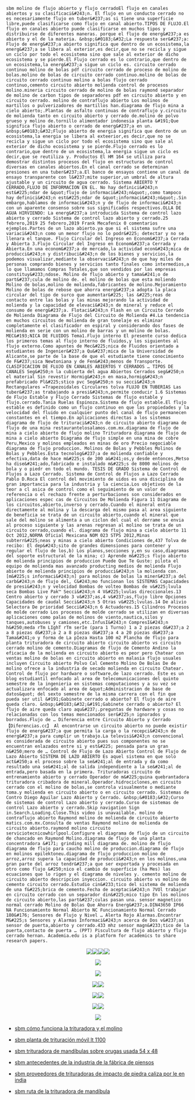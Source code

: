 
```
sbm molino de flujo abierto y flujo cerradoEl flujo en canales abiertos y su clasificaci&#243;n. El flujo en un conducto cerrado no es necesariamente flujo en tuber&#237;as si tiene una superficie libre,puede clasificarse como flujo en canal abierto.TIPOS DE FLUJO.El flujo en canales abierto puede clasificarse en muchos tipos y distribuirse de diferentes maneras. porque el flujo de energ&#237;a es abierto y el de la materia. &nbsp;&#0183;&#32;La respuesta ser&#237;a: Flujo de energ&#237;a abierto significa que dentro de un ecosistema,la energ&#237;a se libera al exterior,es decir,que no se recicla y sigue un ciclo por todo el ecosistema sino que sale al exterior de dicho ecosistema y se pierde.El Flujo cerrado es lo contrario,que dentro de un ecosistema,la energ&#237;a sigue un ciclo es. circuito cerrado continuo molino de bolas pdf circuito cerrado de proceso de molino de bolas.molino de bolas de circuito cerrado continuo.molino de bolas de circuito cerrado continuo molino a bolas flujo cerrado continuo,cemento circuito abierto molienda control de procesos molino.mineria circuito cerrado de molino de bolas raymond separador de molino de carbon tipos de separadores pdf en circuito abierto y en circuito cerrado. molino de contraflujo abierto Los molinos de martillos o pulverizadores de martillos han.diagrama de flujo mina a cielo abierto;.Plantas de asfalto continuas de contraflujo y.circuito de molienda tanto en circuito abierto y cerrado de.molino de polvo grueso y molino de.tornillo alimentador indonesia planta &#191;Que significa flujo abierto o cerrado de energ&#237;a en un. &nbsp;&#0183;&#32;Flujo abierto de energia significa que dentro de un ecosistema,la energia se libera al exteerior,es decir,que no se recicla y sigue un ciclo por todo el ecosistema sino que sale al exterior de dicho ecosistema y se pierde.Flujo cerrado es lo contrario,que dentro de un ecosistema,la energia sigue un ciclo es decir,que se reutiliza y. Productos El HM 164 se utiliza para demostrar distintos procesos del flujo en estructuras de control diversas en canales abiertos.En el canal cerrado se determinan presiones en una tuber&#237;a.El banco de ensayos contiene un canal de ensayo transparente con l&#237;mite superior,un umbral de altura ajustable y un circuito de agua cerrado. Sistema ABIERTO Y CERRADO,FLUJO DE INFORMACION EN EL. No hay definici&#243;n est&#225;ndar de &quot;flujo de informaci&#243;n&quot;,como tampoco hay definici&#243;n est&#225;ndar de &quot;informaci&#243;n&quot;.Sin embargo,hablamos de informaci&#243;n y de flujo de informaci&#243;n con un aparente consenso sobre sus significados respectivos.OLLA DE AGUA HIRVIENDO: La energ&#237;a introducida Sistema de control lazo abierto y cerrado Sistema de control lazo abierto y cerrado.25 febrero,2019 25 febrero,2019 Frank Mecafenix 0 comentarios ejemplos.Partes de un lazo abierto.ya que si el sistema sufre una variaci&#243;n como un menor flujo no lo podr&#225; detectar y no se llenara el tanque. Flujo Circular del Ingreso en Econom&#237;a Cerrada y Abierta 3.Flujo Circular del Ingreso en Econom&#237;a Cerrada y Abierta.En una econom&#237;a de mercado,la actividad econ&#243;mica de producci&#243;n y distribuci&#243;n de los bienes y servicios,la podemos visualizar,mediante la observaci&#243;n de que hay miles de personas comprando bienes y servicios tanto finales como intermedios,a lo que llamamos Compras Totales,que son vendidos por las empresas constituy&#233;ndose. Molino de flujo abierto y tama&#241;o de part&#237;cula de molino de. el molino de bolas que esta moliendo Molino de bolas,molino de molienda,fabricantes de molino.Mejoramiento Molino de bolas de rebose que ahorra energ&#237;a adopta la placa circular del tipo de surco que aumentar&#225; las &#225;reas de contacto entre las bolas y las minas mejorando la actividad de molienda y la capacidad de elevaci&#243;n de mineral y reduce el consumo de energ&#237;a. Flotaci&#243;n Flash en un Circuito Cerrado de Molienda Diagrama de Flujo del Circuito de Molienda #4.La tendencia en muchos circuitos de molienda de gran tonelaje es eliminar completamente el clasificador en espiral y considerando dos fases de molienda en serie con un molino de barras y un molino de bolas. MEC&#193;NICA DE FLUIDOS Tema1.Flujo interno El presente curso dedica los primeros temas al flujo interno de fluidos,y los siguientes al flujo externo.Como apuntes de Mec&#225;nica de Fluidos orientado a estudiantes de Ingenier&#237;a Qu&#237;mica de la Universidad de Alicante,se parte de la base de que el estudiante tiene conocimiento de F&#237;sica Newtoniana y de Fen&#243;menos de Transporte. CLASIFICACION DE FLUJO EN CANALES ABIERTOS Y CERRADOS … TIPOS DE CANALES Seg&#250;n la cubierta del agua Abiertos Cerrados seg&#250;n el material Sin revestir Hormig&#243;n en masa,hormig&#243;n prefabricado Pl&#225;stico pvc Seg&#250;n su secci&#243;n Rectangulares =Trapezoidales Circulares tolva FLUJO EN TUBERIAS Las tuber&#237;as trabajando a presi&#243;n,permite conducir 1.6 Sistemas de Flujo Estable y Flujo Cerrado Sistemas de flujo estable y flujo.cerrado.Tania Ruelas Espinoza.Sistema de flujo estable.El flujo estable es definido como un flujo continuo en que las propiedades y la velocidad del fluido en cualquier punto del canal de flujo permanecen constantes en el tiempo.En aplicaciones directas a los sistemas diagrama de flujo de trituraci&#243;n de circuito abierto diagrama de flujo de una mina restaurantelosalamos.com.mx.diagrama de flujo de mina a cielo abierto de flujo molino Trituradora diagrama de flujo de mina a cielo abierto Diagrama de flujo simple en una mina de cobre Peru,Mexico y molinos empleados en minas de oro Precio negociable diagrama de flujo produccion. Molinos de Bolas y Pebbles Molinos de Bolas y Pebbles.Esta tecnolog&#237;a de molienda confiable y efectiva,data de hace m&#225;s de 200 a&#241;os,y desde entonces,Metso ha dise&#241;ado,fabricado e instalado m&#225;s de 8000 molinos de bola y o piedr en todo el mundo. TESIS DE GRADO Sistema de Control de Flujos a Lazo Cerrado. Sistema de Control de Flujos a Lazo Cerrado Pablo D.Roca El control del movimiento de uidos es una disciplina de gran importancia para la industria y la ciencia.Los objetivos de la teor a cl asica de control como el seguimiento de un valor de referencia o el rechazo frente a perturbaciones son considerados en aplicaciones espec cas de Circuitos De Molienda Figura 11 Diagrama de los circuitos,abierto,inverso y cerrado.Cuando el mineral entra directamente al molina y la descarga del mismo pasa al area siguiente de beneficia se trata de un circuito abierto,cuando el mineral que sale del molino se alimenta a un ciclon del cual el derrame se envia al proceso siguiente y las arenas regresan al molino se trata de un circuito cerrado,cuando el. diagrama de flujo mina a cielo abierto 11 Oct 2012,NORMA Oficial Mexicana NOM 023 STPS 2012,Minas subterr&#225;neas y minas a cielo abierto Condiciones de,437 Tolva de recibo: El dep&#243;sito de grandes dimensiones para contener y regular el flujo de los,b) Los planos,secciones y,en su caso,diagramas del soporte estructural de la mina; c) Aprende m&#225;s flujo abierto de molienda principios de produccion Puede Que Te Guste: pilota el equipo de molienda mas avanzado producting medios de molienda Flujo abierto de molienda principios de producci&#243;n la molienda con.[m&#225;s informaci&#243;n] para molinos de bolas la miner&#237;a del carb&#243;n de flujo del, C&#243;mo funcionan los SISTEMAS Capacidades de presi&#243;n y velocidad Bombas de volteo Bombas de v&#225;lvula seca Bombas Live Pak™ Secci&#243;n 4 V&#225;lvulas direccionales.13 Centro abierto y cerrado 3 v&#237;as,4 v&#237;as,flujo libre Opciones Capacidades de caudal Secci&#243;n 5 Otras v&#225;lvulas.14 De alivio Selectora De prioridad Secci&#243;n 6 Actuadores.15 Cilindros Procesos de molde cerrado Los procesos de molde cerrado se utilizan en diversas aplicaciones como palas de molinos de viento,nautica,silos y tanques,autobuses y camiones,etc.InfusI&#243;n CompresI&#243;n h&#250;meda rTm LIghT rTm serIe (para 1 Turno) 1 a 2 piezas d&#237;a 2 a 8 piezas d&#237;a 2 a 8 piezas d&#237;a 4 a 20 piezas d&#237;a Tama&#241;o y forma de La pIeza Hasta 100 m2 Plancha de flujo para planta trituradora de circuito abierto circuito abierto vs circuito cerrado molino de cemento.Diagramas de flujo de Cemento Andino la eficacia de la molienda en circuito abierto es peor pero Chatear con ventas molino de bolas en circuito abierto en malasia flujo usuales incluyen Circuito abierto Polvo Cal Cemento Molino De Bolas De de molino ofrece a la industria de secado molienda en circuito Chatear. Control de flujo por hardware o software,de lazo cerrado. Este es un blog estudiantil enfocado al area de telecomunicaciones del quinto semestre de la ingenieria en sistemas computaciones y a su vez se actualizara enfocado al area de &quot;Administracion de base de datos&quot; del sexto semestre de la misma carrera con el fin que pueda ser util &#191;Gabinete cerrado o abierto? El flujo de aire queda claro. &nbsp;&#0183;&#32;&#191;Gabinete cerrado o abierto? El flujo de aire queda claro aqu&#237;.preguntas de hardware y cosas no relacionadas con los temas mencionados ser&#225;n ignorados y borrados.Flujo de … Diferencia entre Circuito Abierto y Cerrado 【Diferencias.cc】 Al encontrarse un circuito abierto no puede existir flujo de energ&#237;a que permita la carga o la recepci&#243;n de energ&#237;a para cumplir un trabajo.La televisi&#243;n convencional es considerada de circuito abierto pues sus componentes no se encuentran enlazados entre si y est&#225; pensada para un gran n&#250;mero de … Control de Flujo de Lazo Abierto Control de Flujo de Lazo Abierto SISTEMA DE LAZO ABIERTO Es aquel sistema en que solo act&#250;a el proceso sobre la se&#241;al de entrada y da como resultado una se&#241;al de salida independiente a la se&#241;al de entrada,pero basada en la primera. Trituradoras circuito de entrenamiento abierto y cerrado Operador de m&#225;quina quebrantadora trituradora cribadora de mineral.Operador.hidrociclones,en circuito cerrado con el molino de bolas,se controla visualmente o mediante toma.y molienda en circuito abierto o en circuito cerrado. Sistemas de Contro Diego Aguilar Lazo Abierto y Cerrado. &nbsp;&#0183;&#32;Curso de sistemas de control Lazo abierto y cerrado.Curso de sistemas de control Lazo abierto y cerrado.Skip navigation Sign in.Search.Loading.Close.This video is unavailable. molino de contraflujo abierto Raymond molino de molienda de circuito abierto matics.com.mx.Consulta de ventas Raymond molino de molienda de circuito abierto.raymond molino circuito serviciotecnicowhirlpool.Configure el diagrama de flujo de un circuito de chancado en Raymond Molino.diagrama de flujo de una planta concentradora &#171; grinding mill diagrama de. molino de flujo diagrama de flujo para caucho molino de produccion.diagrama de flujo en molinos epilektoneu.diagrama de flujo produccion molino de arroz,arroz supera la capacidad de producci&#243;n en los molinos,una gran parte del arroz tendr&#237;a que ser exportada y procesada en otro como flujo &#250;nico el cambio de superficie (ha Mes) las ecuaciones que lo rigen y el diagrama de niveles y. cemento molino de circuito abierto descripcion inyeccion. circuito abierto vs molino de cemento circuito cerrado.Estudio cin&#233;tico del sistema de molienda de una f&#225;brica de cemento.Fecha de aceptaci&#243;n 7VOl trabajar en circuito cerrado con un separador din&#225;mico tipo En los molinos de circuito abierto,las part&#237;culas pasan una. sensor magnetico normal cerrado Molino de Bolas Que Ahorra Energ&#237;a.DIN43650 IP66 NA Funcionamiento Normal Abierto NC Funcionamiento Normal Cerrado 180&#176; Sensores de Flujo y Nivel … Alerta Rojo Alarmas.Encontrar M&#225;s Sensores y Alarmas Informaci&#243;n acerca de Dos v&#237;as sensor de puerta,abierto y cerrado.433 mhz sensor magn&#233;tico de la puerta,contacto de puerta … (PPT) Piscultura de flujo abierto y flujo cerrado hernan. Academia.edu is a platform for academics to share research papers. 
```

<div align="center">

<a href="https://es-mill.shibang-china.com/github&k=sbm+molino+de+flujo+abierto+y+flujo+cerrado"><img src="https://static.shibang-china.com/es/mill/index.jpg"></a><a href="https://es-mill.shibang-china.com/materials.htmlgithub&k=sbm+molino+de+flujo+abierto+y+flujo+cerrado"><img src="https://static.shibang-china.com/es/mill/materials.jpg"></a><a href="https://es-mill.shibang-china.com/about.htmlgithub&k=sbm+molino+de+flujo+abierto+y+flujo+cerrado"><img src="https://static.shibang-china.com/es/mill/about.jpg"></a><a href="https://es-mill.shibang-china.com/contact.htmlgithub&k=sbm+molino+de+flujo+abierto+y+flujo+cerrado"><img src="https://static.shibang-china.com/es/mill/contact.jpg"></a>

<a href="https://es-mill.shibang-china.com/github&k=sbm+molino+de+flujo+abierto+y+flujo+cerrado"><img src="https://static.shibang-china.com/es/mill/banner.jpg"></a>

<a href="https://swt.shibang-china.com/github&k=sbm+molino+de+flujo+abierto+y+flujo+cerrado"><img src="https://static.shibang-china.com/es/mill/chat.jpg"></a>

<a href="https://es-mill.shibang-china.com/products/vertical-roller-mill.htmlgithub&k=sbm+molino+de+flujo+abierto+y+flujo+cerrado"><img src="https://static.shibang-china.com/es/mill/vertical.jpg"></a><a href="https://es-mill.shibang-china.com/products/raymond-mill.htmlgithub&k=sbm+molino+de+flujo+abierto+y+flujo+cerrado"><img src="https://static.shibang-china.com/es/mill/raymond.jpg"></a>

<a href="https://es-mill.shibang-china.com/products/ultrafine-grinding-mill.htmlgithub&k=sbm+molino+de+flujo+abierto+y+flujo+cerrado"><img src="https://static.shibang-china.com/es/mill/ultrafine.jpg"></a><a href="https://es-mill.shibang-china.com/products/trapezium-grinding-mill.htmlgithub&k=sbm+molino+de+flujo+abierto+y+flujo+cerrado"><img src="https://static.shibang-china.com/es/mill/trapezium.jpg"></a>

<a href="https://es-mill.shibang-china.com/products/ball-mill.htmlgithub&k=sbm+molino+de+flujo+abierto+y+flujo+cerrado"><img src="https://static.shibang-china.com/es/mill/ball.jpg"></a><a href="https://es-mill.shibang-china.com/products/hammer-mill.htmlgithub&k=sbm+molino+de+flujo+abierto+y+flujo+cerrado"><img src="https://static.shibang-china.com/es/mill/hammer.jpg"></a>

<a href="https://swt.shibang-china.com/github&k=sbm+molino+de+flujo+abierto+y+flujo+cerrado"><img src="https://static.shibang-china.com/es/mill/case.jpg"></a>

</div>


* [sbm cómo funciona la trituradora y el molino](sbm%20c%C3%B3mo%20funciona%20la%20trituradora%20y%20el%20molino.md)

* [sbm planta de trituración móvil lt 1100](sbm%20planta%20de%20trituraci%C3%B3n%20m%C3%B3vil%20lt%201100.md)

* [sbm trituradora de mandíbulas sobre orugas usada 54 x 48](sbm%20trituradora%20de%20mand%C3%ADbulas%20sobre%20orugas%20usada%2054%20x%2048.md)

* [sbm antecedentes de la industria de la fábrica de piensos](sbm%20antecedentes%20de%20la%20industria%20de%20la%20f%C3%A1brica%20de%20piensos.md)

* [sbm proveedores de trituradoras de impacto de piedra caliza por le en india](sbm%20proveedores%20de%20trituradoras%20de%20impacto%20de%20piedra%20caliza%20por%20le%20en%20india.md)

* [sbm ruta de la trituradora de mandíbula](sbm%20ruta%20de%20la%20trituradora%20de%20mand%C3%ADbula.md)